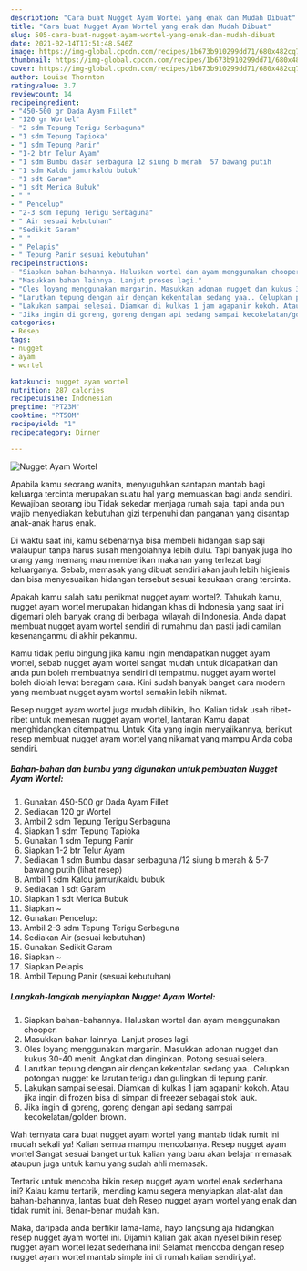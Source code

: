 ```yaml
---
description: "Cara buat Nugget Ayam Wortel yang enak dan Mudah Dibuat"
title: "Cara buat Nugget Ayam Wortel yang enak dan Mudah Dibuat"
slug: 505-cara-buat-nugget-ayam-wortel-yang-enak-dan-mudah-dibuat
date: 2021-02-14T17:51:48.540Z
image: https://img-global.cpcdn.com/recipes/1b673b910299dd71/680x482cq70/nugget-ayam-wortel-foto-resep-utama.jpg
thumbnail: https://img-global.cpcdn.com/recipes/1b673b910299dd71/680x482cq70/nugget-ayam-wortel-foto-resep-utama.jpg
cover: https://img-global.cpcdn.com/recipes/1b673b910299dd71/680x482cq70/nugget-ayam-wortel-foto-resep-utama.jpg
author: Louise Thornton
ratingvalue: 3.7
reviewcount: 14
recipeingredient:
- "450-500 gr Dada Ayam Fillet"
- "120 gr Wortel"
- "2 sdm Tepung Terigu Serbaguna"
- "1 sdm Tepung Tapioka"
- "1 sdm Tepung Panir"
- "1-2 btr Telur Ayam"
- "1 sdm Bumbu dasar serbaguna 12 siung b merah  57 bawang putih           lihat resep"
- "1 sdm Kaldu jamurkaldu bubuk"
- "1 sdt Garam"
- "1 sdt Merica Bubuk"
- " "
- " Pencelup"
- "2-3 sdm Tepung Terigu Serbaguna"
- " Air sesuai kebutuhan"
- "Sedikit Garam"
- " "
- " Pelapis"
- " Tepung Panir sesuai kebutuhan"
recipeinstructions:
- "Siapkan bahan-bahannya. Haluskan wortel dan ayam menggunakan chooper."
- "Masukkan bahan lainnya. Lanjut proses lagi."
- "Oles loyang menggunakan margarin. Masukkan adonan nugget dan kukus 30-40 menit. Angkat dan dinginkan. Potong sesuai selera."
- "Larutkan tepung dengan air dengan kekentalan sedang yaa.. Celupkan potongan nugget ke larutan terigu dan gulingkan di tepung panir."
- "Lakukan sampai selesai. Diamkan di kulkas 1 jam agapanir kokoh. Atau jika ingin di frozen bisa di simpan di freezer sebagai stok lauk."
- "Jika ingin di goreng, goreng dengan api sedang sampai kecokelatan/golden brown."
categories:
- Resep
tags:
- nugget
- ayam
- wortel

katakunci: nugget ayam wortel 
nutrition: 287 calories
recipecuisine: Indonesian
preptime: "PT23M"
cooktime: "PT50M"
recipeyield: "1"
recipecategory: Dinner

---
```



![Nugget Ayam Wortel](https://img-global.cpcdn.com/recipes/1b673b910299dd71/680x482cq70/nugget-ayam-wortel-foto-resep-utama.jpg)

Apabila kamu seorang wanita, menyuguhkan santapan mantab bagi keluarga tercinta merupakan suatu hal yang memuaskan bagi anda sendiri. Kewajiban seorang ibu Tidak sekedar menjaga rumah saja, tapi anda pun wajib menyediakan kebutuhan gizi terpenuhi dan panganan yang disantap anak-anak harus enak.

Di waktu  saat ini, kamu sebenarnya bisa membeli hidangan siap saji walaupun tanpa harus susah mengolahnya lebih dulu. Tapi banyak juga lho orang yang memang mau memberikan makanan yang terlezat bagi keluarganya. Sebab, memasak yang dibuat sendiri akan jauh lebih higienis dan bisa menyesuaikan hidangan tersebut sesuai kesukaan orang tercinta. 



Apakah kamu salah satu penikmat nugget ayam wortel?. Tahukah kamu, nugget ayam wortel merupakan hidangan khas di Indonesia yang saat ini digemari oleh banyak orang di berbagai wilayah di Indonesia. Anda dapat membuat nugget ayam wortel sendiri di rumahmu dan pasti jadi camilan kesenanganmu di akhir pekanmu.

Kamu tidak perlu bingung jika kamu ingin mendapatkan nugget ayam wortel, sebab nugget ayam wortel sangat mudah untuk didapatkan dan anda pun boleh membuatnya sendiri di tempatmu. nugget ayam wortel boleh diolah lewat beragam cara. Kini sudah banyak banget cara modern yang membuat nugget ayam wortel semakin lebih nikmat.

Resep nugget ayam wortel juga mudah dibikin, lho. Kalian tidak usah ribet-ribet untuk memesan nugget ayam wortel, lantaran Kamu dapat menghidangkan ditempatmu. Untuk Kita yang ingin menyajikannya, berikut resep membuat nugget ayam wortel yang nikamat yang mampu Anda coba sendiri.

<!--inarticleads1-->

##### Bahan-bahan dan bumbu yang digunakan untuk pembuatan Nugget Ayam Wortel:

1. Gunakan 450-500 gr Dada Ayam Fillet
1. Sediakan 120 gr Wortel
1. Ambil 2 sdm Tepung Terigu Serbaguna
1. Siapkan 1 sdm Tepung Tapioka
1. Gunakan 1 sdm Tepung Panir
1. Siapkan 1-2 btr Telur Ayam
1. Sediakan 1 sdm Bumbu dasar serbaguna /12 siung b merah &amp; 5-7 bawang putih           (lihat resep)
1. Ambil 1 sdm Kaldu jamur/kaldu bubuk
1. Sediakan 1 sdt Garam
1. Siapkan 1 sdt Merica Bubuk
1. Siapkan  ~
1. Gunakan  Pencelup:
1. Ambil 2-3 sdm Tepung Terigu Serbaguna
1. Sediakan  Air (sesuai kebutuhan)
1. Gunakan Sedikit Garam
1. Siapkan  ~
1. Siapkan  Pelapis
1. Ambil  Tepung Panir (sesuai kebutuhan)




<!--inarticleads2-->

##### Langkah-langkah menyiapkan Nugget Ayam Wortel:

1. Siapkan bahan-bahannya. Haluskan wortel dan ayam menggunakan chooper.
1. Masukkan bahan lainnya. Lanjut proses lagi.
1. Oles loyang menggunakan margarin. Masukkan adonan nugget dan kukus 30-40 menit. Angkat dan dinginkan. Potong sesuai selera.
1. Larutkan tepung dengan air dengan kekentalan sedang yaa.. Celupkan potongan nugget ke larutan terigu dan gulingkan di tepung panir.
1. Lakukan sampai selesai. Diamkan di kulkas 1 jam agapanir kokoh. Atau jika ingin di frozen bisa di simpan di freezer sebagai stok lauk.
1. Jika ingin di goreng, goreng dengan api sedang sampai kecokelatan/golden brown.




Wah ternyata cara buat nugget ayam wortel yang mantab tidak rumit ini mudah sekali ya! Kalian semua mampu mencobanya. Resep nugget ayam wortel Sangat sesuai banget untuk kalian yang baru akan belajar memasak ataupun juga untuk kamu yang sudah ahli memasak.

Tertarik untuk mencoba bikin resep nugget ayam wortel enak sederhana ini? Kalau kamu tertarik, mending kamu segera menyiapkan alat-alat dan bahan-bahannya, lantas buat deh Resep nugget ayam wortel yang enak dan tidak rumit ini. Benar-benar mudah kan. 

Maka, daripada anda berfikir lama-lama, hayo langsung aja hidangkan resep nugget ayam wortel ini. Dijamin kalian gak akan nyesel bikin resep nugget ayam wortel lezat sederhana ini! Selamat mencoba dengan resep nugget ayam wortel mantab simple ini di rumah kalian sendiri,ya!.

